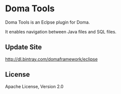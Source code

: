 Doma Tools
========================================

Doma Tools is an Eclpse plugin for Doma. 

It enables navigation between Java files and SQL files.

Update Site
--------

http://dl.bintray.com/domaframework/eclipse

License
-------

Apache License, Version 2.0
